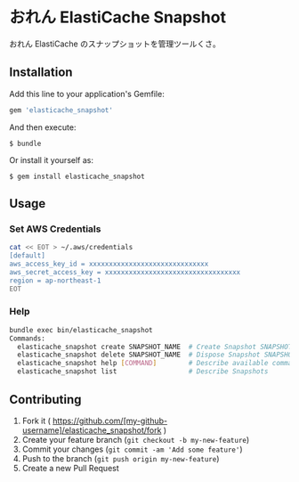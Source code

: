 # おれん ElastiCache Snapshot

おれん ElastiCache のスナップショットを管理ツールくさ。

## Installation

Add this line to your application's Gemfile:

```ruby
gem 'elasticache_snapshot'
```

And then execute:

    $ bundle

Or install it yourself as:

    $ gem install elasticache_snapshot

## Usage

### Set AWS Credentials

```bash
cat << EOT > ~/.aws/credentials
[default]
aws_access_key_id = xxxxxxxxxxxxxxxxxxxxxxxxxxxxxx
aws_secret_access_key = xxxxxxxxxxxxxxxxxxxxxxxxxxxxxxxxxx
region = ap-northeast-1
EOT
```

### Help

```bash
bundle exec bin/elasticache_snapshot
Commands:
  elasticache_snapshot create SNAPSHOT_NAME  # Create Snapshot SNAPSHOT_NAME
  elasticache_snapshot delete SNAPSHOT_NAME  # Dispose Snapshot SNAPSHOT_NAME
  elasticache_snapshot help [COMMAND]        # Describe available commands or one specific command
  elasticache_snapshot list                  # Describe Snapshots
```

## Contributing

1. Fork it ( https://github.com/[my-github-username]/elasticache_snapshot/fork )
2. Create your feature branch (`git checkout -b my-new-feature`)
3. Commit your changes (`git commit -am 'Add some feature'`)
4. Push to the branch (`git push origin my-new-feature`)
5. Create a new Pull Request
